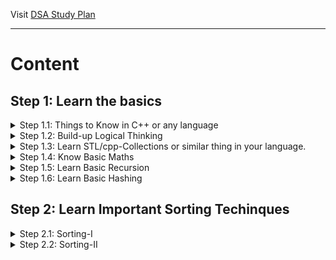 Visit [DSA Study Plan](https://yukidaruma905.github.io/DSA_Study_Plan/)

---

# Content

## Step 1: Learn the basics
<details>
<summary>Step 1.1: Things to Know in C++ or any language</summary>

- [x] User Input/Output.
- [x] Data Types.
- [x] If Else statements.
- [x] Switch Statement.
- [x] What are arrays?
- [x] For loops.
- [x] While loops.
- [x] Functions (Pass by Reference and Value).
- [ ] What are strings?
- [x] Time Complexity (Learn Basics, and then analyze in next Step.

</details>
<details>
<summary>Step 1.2: Build-up Logical Thinking</summary>

|Check                   |No.   |Pattern            |
|:----------------------:|:----:|:-----------------:|
|<ul><li>- [x] </li></u1>|  1   |![](Images/P1.png) |
|<ul><li>- [x] </li></u1>|  2   |![](Images/P2.png) |
|<ul><li>- [x] </li></u1>|  3   |![](Images/P3.png) |
|<ul><li>- [x] </li></u1>|  4   |![](Images/P4.png) |
|<ul><li>- [x] </li></u1>|  5   |![](Images/P5.png) |
|<ul><li>- [x] </li></u1>|  6   |![](Images/P6.png) |
|<ul><li>- [x] </li></u1>|  7   |![](Images/P7.png) |
|<ul><li>- [x] </li></u1>|  8   |![](Images/P8.png) |
|<ul><li>- [x] </li></u1>|  9   |![](Images/P9.png) |
|<ul><li>- [x] </li></u1>|  10  |![](Images/P10.png)|
|<ul><li>- [x] </li></u1>|  11  |![](Images/P11.png)|
|<ul><li>- [x] </li></u1>|  12  |![](Images/P12.png)|
|<ul><li>- [x] </li></u1>|  13  |![](Images/P13.png)|
|<ul><li>- [x] </li></u1>|  14  |![](Images/P14.png)|
|<ul><li>- [x] </li></u1>|  15  |![](Images/P15.png)|
|<ul><li>- [x] </li></u1>|  16  |![](Images/P16.png)|
|<ul><li>- [x] </li></u1>|  17  |![](Images/P17.png)|
|<ul><li>- [x] </li></u1>|  18  |![](Images/P18.png)|
|<ul><li>- [x] </li></u1>|  19  |![](Images/P19.png)|
|<ul><li>- [x] </li></u1>|  20  |![](Images/P20.png)|
|<ul><li>- [x] </li></u1>|  21  |![](Images/P21.png)|
|<ul><li>- [x] </li></u1>|  22  |![](Images/P22.png)|

</details>
<details>
<summary>Step 1.3: Learn STL/cpp-Collections or similar thing in your language.</summary>

- [ ] Unordered set.
- [ ] Vectors.
- [ ] Set.
- [ ] Unordered multiset.
- [ ] Multiset.
- [ ] Unordered map.
- [ ] Unordered multimap.
- [ ] Queue.
- [ ] Stack.
- [ ] Deque.
- [ ] Priority queue.
- [ ] Multimap.
- [ ] List.
- [ ] Next permutation.
- [ ] builtin_popcount().
- [ ] sort().
- [ ] min_element().
- [ ] max_element().

</details>
<details>
<summary>Step 1.4: Know Basic Maths</summary>

- [ ]  Count Digits
- [ ]  Reverse a Number
- [ ]  Check Palindrome
- [ ]  GCD or HCF
- [ ]  Armstrong Numbers
- [ ]  Print all Divisors
- [ ]  Check for Prime

</details>
<details>
<summary>Step 1.5: Learn Basic Recursion</summary>

- [ ]  Understand recursion by print something N times
- [ ]  Print name N times using recursion
- [ ]  Print 1 to N using recursion
- [ ]  Print N to 1 using recursion
- [ ]  Sum of first N numbers
- [ ]  Factorial of N numbers
- [ ]  Reverse an array
- [ ]  Check if a string is palindrome or not
- [ ]  Fibonacci Number

</details>
<details>
<summary>Step 1.6: Learn Basic Hashing</summary>

- [ ]  Counting frequencies of array elements
- [ ]  Find the highest/lowest frequency element

</details>

## Step 2: Learn Important Sorting Techinques
<details>
<summary>Step 2.1: Sorting-I</summary>

- [ ] Selection Sort
- [ ] Bubble Sort
- [ ] Insertion Sort

</details>
<details>
<summary>Step 2.2: Sorting-II</summary>

- [ ] Merge Sort
- [ ] Recursive Bubble Sort
- [ ] Recursive Insertion Sort
- [ ] Quick Sort

</details>
